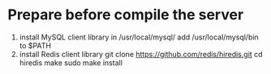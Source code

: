 # Prepare before compile the server
1. install MySQL client library in /usr/local/mysql/
	add /usr/local/mysql/bin to $PATH
2. install Redis client library 
	git clone https://github.com/redis/hiredis.git
	cd hiredis
	make 
	sudo make install
